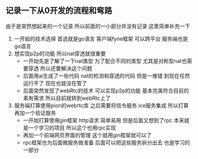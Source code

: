## 记录一下从0开发的流程和弯路

由于是突然想起来的一个记录 所以前面的一小部分并没有记录 这里简单补充一下

1. 一开始的技术选择 首选就是go语言 客户端fyne框架 可以跨平台 服务端也是go语言
2. 想实现p2p的功能 所以nat穿透就很重要
    - 一开始先是了解了一下nat类型 为了配合不同的类型 尤其是对称型nat也需要穿透 所以还要解决这个问题
    - 后面用ai生成了一些代码 nat的检测和穿透的代码 但是一堆错 到现在任然运行不了 现在也就没在管了
    - 后面突然发现了webRtc的技术 可以实现p2p的功能 基本完美符合目前的素有需求 所以目前就转到webRtc上了
3. 服务端打算使用pion的webrtc库 之后需要将信令服务 ice服务集成 所以打算再加一个验证服务
    - 一开始打算使用gin框架 http请求 简单易用 但是后面又想到了rpc 本来就是一个学习的项目 所以这个也用rpc实现
    - 再加一个前端网页界面的管理 这个就用gin框架就可以了
    - rpc框架也为后面微服务做准备 后面可以把这些服务拆分出去 也是学习的一部分
